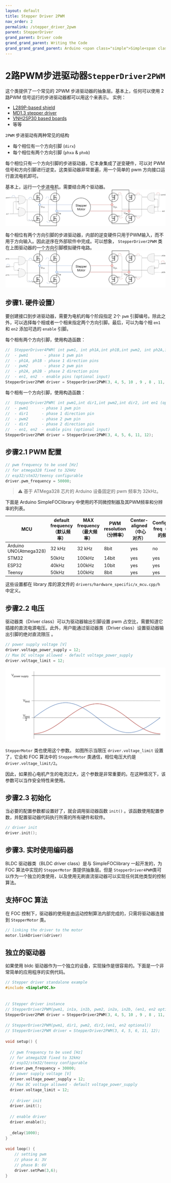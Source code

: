 ```yaml
---
layout: default
title: Stepper Driver 2PWM
nav_order: 2
permalink: /stepper_driver_2pwm
parent: StepperDriver
grand_parent: Driver code
grand_grand_parent: Writing the Code
grand_grand_grand_parent: Arduino <span class="simple">Simple<span class="foc">FOC</span>library</span>
---
```


# 2路PWM步进驱动器`StepperDriver2PWM`

这个类提供了一个常见的 2PWM 步进驱动器的抽象层。基本上，任何可以使用 2路PWM 信号运行的步进驱动器都可以用这个来表示。
实例：

- [L289P-based shield](https://github.com/Luen/Arduino-Motor-Shield-29250)
- [MD1.3 stepper driver](https://wiki.dfrobot.com/MD1.3_2A_Dual_Motor_Controller_SKU_DRI0002)
- [VNH2SP30 based boards](https://www.ebay.com/itm/Dual-VNH2SP30-Stepper-Motor-Driver-Module-30A-Monster-Moto-Shield-Replace-L298N/401089386943?hash=item5d62ca59bf:g:NA8AAOSw44BYEvxS)
- 等等

 `2PWM` 步进驱动有两种常见的结构
- 每个相位有一个方向引脚 (`dirx`)
- 每个相位有两个方向引脚 (`phxa` & `phxb`)

每个相位只有一个方向引脚的步进驱动器，它本身集成了逆变硬件，可以对 PWM 信号和方向引脚进行逆变。这类驱动器非常普遍，用一个简单的 pwm 方向接口运行直流电机即可。

基本上，运行一个步进电机，需要结合两个驱动器。
<img src="extras/Images/stepper_2pwm_one_dir.png" class="width100">

每个相位有两个方向引脚的步进驱动器，内部的逆变硬件只用于PWM输入，而不用于方向输入。因此逆序在外部软件中完成。可以想象， `StepperDriver2PWM` 类在上图驱动器的一个方向引脚模拟硬件电路。  
<img src="extras/Images/stepper_2pwm_two_dir.png" class="width100">

## 步骤1. 硬件设置）
要创建接口到步进驱动器，需要为电机的每个阶段指定 2个 `pwm`  引脚编号。除此之外，可以选择每个相或者一个相来指定两个方向引脚。最后，可以为每个相 `en1` 和 `en2` 添加可选的 `enable` 引脚。


每个相有两个方向引脚，使用构造函数：
```cpp
//  StepperDriver4PWM( int pwm1, int ph1A,int ph1B,int pwm2, int ph2A,int ph2B, int en1 (optional), int en2 (optional))
//  - pwm1       - phase 1 pwm pin
//  - ph1A, ph1B - phase 1 direction pins
//  - pwm2       - phase 2 pwm pin
//  - ph2A, ph2B - phase 2 direction pins
//  - en1, en2  - enable pins (optional input)
StepperDriver2PWM driver = StepperDriver2PWM(3, 4, 5, 10 , 9 , 8 , 11, 12);
```
每个相有一个方向引脚，使用构造函数：
```cpp
//  StepperDriver2PWM( int pwm1,int dir1,int pwm2,int dir2, int en1 (optional), int en2 (optional))
//  - pwm1      - phase 1 pwm pin
//  - dir1      - phase 1 direction pin
//  - pwm2      - phase 2 pwm pin
//  - dir2      - phase 2 direction pin
//  - en1, en2  - enable pins (optional input)
StepperDriver2PWM driver = StepperDriver2PWM(3, 4, 5, 6, 11, 12);
```

## 步骤2.1 PWM 配置
```cpp
// pwm frequency to be used [Hz]
// for atmega328 fixed to 32kHz
// esp32/stm32/teensy configurable
driver.pwm_frequency = 50000;
```
<blockquote class="warning">
⚠️ 基于 ATMega328 芯片的 Arduino  设备固定的 pwm 频率为 32kHz。
</blockquote>

下面是  Arduino <span class="simple">Simple<span class="foc">FOC</span>library</span> 中使用的不同微控制器及其PWM频率和分辨率的列表。

MCU | default frequency（默认频率） | MAX frequency（最大频率） | PWM resolution（分辨率） | Center-aligned（中心对齐） | Configurable freq（可配置的频率） 
--- | --- | --- | --- | --- | --- 
Arduino UNO(Atmega328) | 32 kHz | 32 kHz | 8bit | yes | no
STM32 | 50kHz | 100kHz | 14bit | yes | yes
ESP32 | 40kHz | 100kHz | 10bit | yes | yes
Teensy | 50kHz | 100kHz | 8bit | yes | yes

这些设置都在 library 库的源文件的 `drivers/hardware_specific/x_mcu.cpp/h` 中定义。


## 步骤2.2 电压
驱动器类（Driver class）可以为驱动器输出引脚设置 pwm 占空比，需要知道它插接的直流电源电压。此外，用户能通过驱动器类（Driver class）设置驱动器输出引脚的绝对直流限压 。
```cpp
// power supply voltage [V]
driver.voltage_power_supply = 12;
// Max DC voltage allowed - default voltage_power_supply
driver.voltage_limit = 12;
```

<img src="extras/Images/stepper_limits.png" class="width60">

 `StepperMotor` 类也使用这个参数。 如图所示当限压 `driver.voltage_limit` 设置了，它会和 FOC 算法中的 `StepperMotor` 类通信，相位电压大约是  `driver.voltage_limit/2`。

因此，如果担心电机产生的电流过大，这个参数是非常重要的。在这种情况下，该参数可以当作安全特性来使用。

## 步骤2.3 初始化
当必要的配置参数都设置好了，就会调用驱动器函数 `init()` 。该函数使用配置参数，并配置驱动器代码执行所需的所有硬件和软件。
```cpp
// driver init
driver.init();
```

## 步骤3. 实时使用编码器

BLDC 驱动器类（BLDC driver class）是与 <span class="simple">Simple<span class="foc">FOC</span>library</span> 一起开发的，为 FOC 算法中实现的  `StepperMotor` 类提供抽象层。但是 `StepperDriver4PWM`类可以作为一个独立的类使用，以及使用无刷直流驱动器可以实现任何其他类型的控制算法。

## 支持FOC 算法
在 FOC 控制下，驱动器的使用是由运动控制算法内部完成的，只需将驱动器连接到  `StepperMotor` 类。

```cpp
// linking the driver to the motor
motor.linkDriver(&driver)
```

## 独立的驱动器
如果使用 bldc 驱动器作为一个独立的设备，实现操作是很容易的。下面是一个非常简单的应用程序的实例代码。
```cpp
// Stepper driver standalone example
#include <SimpleFOC.h>


// Stepper driver instance
// StepperDriver2PWM(pwm1, in1a, in1b, pwm2, in2a, in2b, (en1, en2 optional))
StepperDriver2PWM driver = StepperDriver2PWM(3, 4, 5, 10 , 9 , 8 , 11, 12);

// StepperDriver2PWM(pwm1, dir1, pwm2, dir2,(en1, en2 optional))
// StepperDriver2PWM driver = StepperDriver2PWM(3, 4, 5, 6, 11, 12);

void setup() {
  
  // pwm frequency to be used [Hz]
  // for atmega328 fixed to 32kHz
  // esp32/stm32/teensy configurable
  driver.pwm_frequency = 30000;
  // power supply voltage [V]
  driver.voltage_power_supply = 12;
  // Max DC voltage allowed - default voltage_power_supply
  driver.voltage_limit = 12;
  
  // driver init
  driver.init();

  // enable driver
  driver.enable();

  _delay(1000);
}

void loop() {
    // setting pwm
    // phase A: 3V
    // phase B: 6V
    driver.setPwm(3,6);
}
```